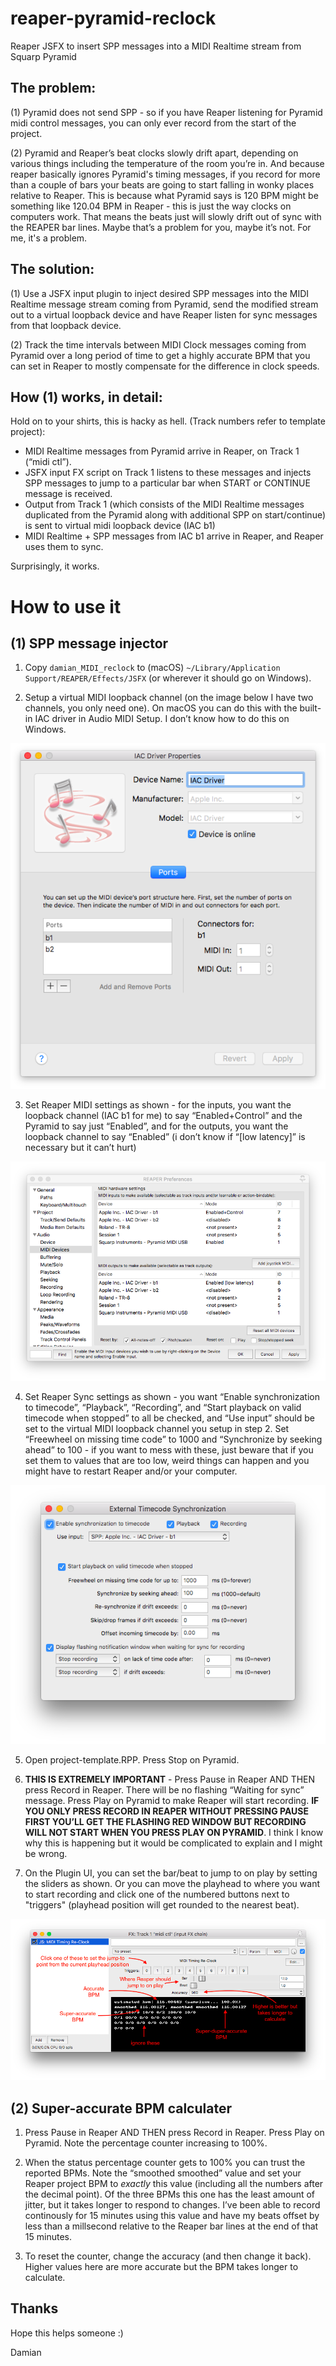 # reaper-pyramid-reclock
Reaper JSFX to insert SPP messages into a MIDI Realtime stream from Squarp Pyramid

## The problem:

(1) Pyramid does not send SPP - so if you have Reaper listening for Pyramid midi control messages, you can only ever record from the start of the project.

(2) Pyramid and Reaper’s beat clocks slowly drift apart, depending on various things including the temperature of the room you’re in. And because reaper basically ignores Pyramid's timing messages, if you record for more than a couple of bars your beats are going to start falling in wonky places relative to Reaper. This is because what Pyramid says is 120 BPM might be something like 120.04 BPM in Reaper - this is just the way clocks on computers work. That means the beats just will slowly drift out of sync with the REAPER bar lines. Maybe that’s a problem for you, maybe it’s not. For me, it's a problem.

## The solution:

(1) Use a JSFX input plugin to inject desired SPP messages into the MIDI Realtime message stream coming from Pyramid, send the modified stream out to a virtual loopback device and have Reaper listen for sync messages from that loopback device.

(2) Track the time intervals between MIDI Clock messages coming from Pyramid over a long period of time to get a highly accurate BPM that you can set in Reaper to mostly compensate for the difference in clock speeds.

## How (1) works, in detail:

Hold on to your shirts, this is hacky as hell. (Track numbers refer to template project):

* MIDI Realtime messages from Pyramid arrive in Reaper, on Track 1 (“midi ctl”).
* JSFX input FX script on Track 1 listens to these messages and injects SPP messages to jump to a particular bar when START or CONTINUE message is received.
* Output from Track 1 (which consists of the MIDI Realtime messages duplicated from the Pyramid along with additional SPP on start/continue) is sent to virtual midi loopback device (IAC b1)
* MIDI Realtime + SPP messages from IAC b1 arrive in Reaper, and Reaper uses them to sync.

Surprisingly, it works.


# How to use it

## (1) SPP message injector

1. Copy `damian_MIDI_reclock` to (macOS) `~/Library/Application Support/REAPER/Effects/JSFX` (or wherever it should go on Windows).

2. Setup a virtual MIDI loopback channel (on the image below I have two channels, you only need one). On macOS you can do this with the built-in IAC driver in Audio MIDI Setup. I don’t know how to do this on Windows.

![IAC settings](https://github.com/damian0815/reaper-pyramid-reclock/raw/main/How-to/Audio%20MIDI%20Setup%20-%20IAC%20driver.png)

3. Set Reaper MIDI settings as shown - for the inputs, you want the loopback channel (IAC b1 for me) to say “Enabled+Control” and the Pyramid to say just “Enabled”, and for the outputs, you want the loopback channel to say “Enabled” (i don’t know if “\[low latency\]” is necessary but it can’t hurt)

![Reaper MIDI settings](https://github.com/damian0815/reaper-pyramid-reclock/raw/main/How-to/REAPER%20-%20MIDI%20settings.png)

4. Set Reaper Sync settings as shown - you want “Enable synchronization to timecode”, “Playback”, “Recording”, and “Start playback on valid timecode when stopped” to all be checked, and “Use input” should be set to the virtual MIDI loopback channel you setup in step 2. Set “Freewheel on missing time code” to 1000 and “Synchronize by seeking ahead” to 100 - if you want to mess with these, just beware that if you set them to values that are too low, weird things can happen and you might have to restart Reaper and/or your computer.

![Reaper sync settings](https://github.com/damian0815/reaper-pyramid-reclock/raw/main/How-to/REAPER%20-%20sync%20settings.png)

5. Open project-template.RPP. Press Stop on Pyramid.

6. **THIS IS EXTREMELY IMPORTANT** - Press Pause in Reaper AND THEN press Record in Reaper. There will be no flashing “Waiting for sync” message. Press Play on Pyramid to make Reaper will start recording. **IF YOU ONLY PRESS RECORD IN REAPER WITHOUT PRESSING PAUSE FIRST YOU’LL GET THE FLASHING RED WINDOW BUT RECORDING WILL NOT START WHEN YOU PRESS PLAY ON PYRAMID**. I think I know why this is happening but it would be complicated to explain and I might be wrong.

7. On the Plugin UI, you can set the bar/beat to jump to on play by setting the sliders as shown. Or you can move the playhead to where you want to start recording and click one of the numbered buttons next to "triggers" (playhead position will get rounded to the nearest beat).

![JSFX plugin UI](https://github.com/damian0815/reaper-pyramid-reclock/raw/main/How-to/plugin-ui.png)


## (2) Super-accurate BPM calculater

1. Press Pause in Reaper AND THEN press Record in Reaper. Press Play on Pyramid. Note the percentage counter increasing to 100%. 

2. When the status percentage counter gets to 100% you can trust the reported BPMs. Note the “smoothed smoothed” value and set your Reaper project BPM to *exactly* this value (including all the numbers after the decimal point). Of the three BPMs this one has the least amount of jitter, but it takes longer to respond to changes. I’ve been able to record continously for 15 minutes using this value and have my beats offset by less than a millsecond relative to the Reaper bar lines at the end of that 15 minutes.

3. To reset the counter, change the accuracy (and then change it back). Higher values here are more accurate but the BPM takes longer to calculate.

## Thanks

Hope this helps someone :)

Damian
